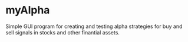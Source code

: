 # myAlpha
Simple GUI program for creating and testing alpha strategies for buy and sell signals in stocks and other finantial assets.
